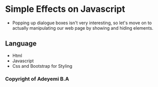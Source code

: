 # Simple Effects on Javascript

* Popping up dialogue boxes isn't very interesting, so let's move on to actually manipulating our web page by showing and hiding elements.




## Language
* Html
* Javascript
* Css and Bootstrap for Styling

### Copyright of Adeyemi B.A

